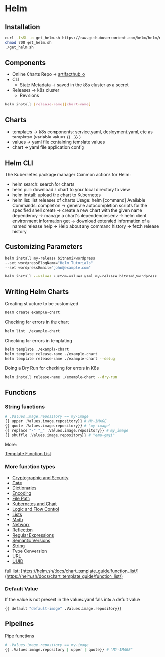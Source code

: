 # Helm

## Installation

```bash
curl -fsSL -o get_helm.sh https://raw.githubusercontent.com/helm/helm/main/scripts/get-helm-3
chmod 700 get_helm.sh
./get_helm.sh
```

## Components

- Online Charts Repo → [artifacthub.io](http://artifacthub.io)
- CLI
    - State Metadata → saved in the k8s cluster as a secret
- Releases → k8s cluster
    - Revisions

```bash
helm install [release-name][chart-name]
```

## Charts

- templates → k8s components: service.yaml, deployment.yaml, etc as templates (variable values {{…}} )
- values → yaml file containing template values
- chart → yaml file application config

## Helm CLI

The Kubernetes package manager
Common actions for Helm:

- helm search: search for charts
- helm pull: download a chart to your local directory to view
- helm install: upload the chart to Kubernetes
- helm list: list releases of charts
Usage:
helm [command]
Available Commands:
completion → generate autocompletion scripts for the specified shell
create → create a new chart with the given name
dependency → manage a chart's dependencies
env → helm client environment information
get → download extended information of a named release
help → Help about any command
history → fetch release history

## Customizing Parameters

```bash
helm install my-release bitnami/wordpress 
--set wordpressBlogName="Helm Tutorials"
--set wordpressEmail="john@example.com"

helm install --values custom-values.yaml my-release bitnami/wordpress
```

## Writing Helm Charts

Creating structure to be customized

```bash
helm create example-chart
```

Checking for errors in the chart

```bash
helm lint ./example-chart
```

Checking for errors in templating

```bash
helm template ./example-chart
helm template release-name ./example-chart
helm template release-name ./example-chart --debug
```

Doing a Dry Run for checking for errors in K8s

```bash
helm install release-name ./example-chart --dry-run
```

## Functions

### String functions

```bash
# .Values.image.repository == my-image
{{ upper .Values.image.repository}} # MY-IMAGE
{{ quote .Values.image.repository}} # "my-image"
{{ replace "-" "_" .Values.image.repository}} # my_image
{{ shuffle .Values.image.repository}} # "ema-gmyi"
```

More: 

[Template Function List](https://helm.sh/docs/chart_template_guide/function_list/#string-functions)

### More function types

- [Cryptographic and Security](https://helm.sh/docs/chart_template_guide/function_list/#cryptographic-and-security-functions)
- [Date](https://helm.sh/docs/chart_template_guide/function_list/#date-functions)
- [Dictionaries](https://helm.sh/docs/chart_template_guide/function_list/#dictionaries-and-dict-functions)
- [Encoding](https://helm.sh/docs/chart_template_guide/function_list/#encoding-functions)
- [File Path](https://helm.sh/docs/chart_template_guide/function_list/#file-path-functions)
- [Kubernetes and Chart](https://helm.sh/docs/chart_template_guide/function_list/#kubernetes-and-chart-functions)
- [Logic and Flow Control](https://helm.sh/docs/chart_template_guide/function_list/#logic-and-flow-control-functions)
- [Lists](https://helm.sh/docs/chart_template_guide/function_list/#lists-and-list-functions)
- [Math](https://helm.sh/docs/chart_template_guide/function_list/#math-functions)
- [Network](https://helm.sh/docs/chart_template_guide/function_list/#network-functions)
- [Reflection](https://helm.sh/docs/chart_template_guide/function_list/#reflection-functions)
- [Regular Expressions](https://helm.sh/docs/chart_template_guide/function_list/#regular-expressions)
- [Semantic Versions](https://helm.sh/docs/chart_template_guide/function_list/#semantic-version-functions)
- [String](https://helm.sh/docs/chart_template_guide/function_list/#string-functions)
- [Type Conversion](https://helm.sh/docs/chart_template_guide/function_list/#type-conversion-functions)
- [URL](https://helm.sh/docs/chart_template_guide/function_list/#url-functions)
- [UUID](https://helm.sh/docs/chart_template_guide/function_list/#uuid-functions)

full list: [https://helm.sh/docs/chart_template_guide/function_list/](https://helm.sh/docs/chart_template_guide/function_list/)

### Default Value

If the value is not present in the values.yaml fals  into a defult value

```bash
{{ default "default-image" .Values.image.repository}}
```

## Pipelines

Pipe functions

```bash
# .Values.image.repository == my-image
{{ .Values.image.repository | upper | quote}} # "MY-IMAGE"
```